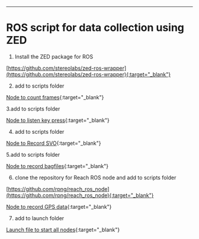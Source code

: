 <meta http-equiv='cache-control' content='no-cache'> 
<meta http-equiv='expires' content='0'> 
<meta http-equiv='pragma' content='no-cache'>

---

# ROS script for data collection using ZED

1. Install the ZED package for ROS

[https://github.com/stereolabs/zed-ros-wrapper](https://github.com/stereolabs/zed-ros-wrapper){:target="_blank"}


2. add to scripts folder

[Node to count frames](https://www.notion.so/Node-to-count-frames-9a351b80497348668bc203f853fc8711){:target="_blank"}


3.add to scripts folder

[Node to listen key press](https://www.notion.so/Node-to-listen-key-press-6ef2b535b1f344ff9de2bdf22685a14f){:target="_blank"}


4. add to scripts folder

[Node to Record SVO](https://www.notion.so/Node-to-Record-SVO-b9b08f4a69b14e01ad963b90b4a1ec6f){:target="_blank"}


5.add to scripts folder

[Node to record bagfiles](https://www.notion.so/Node-to-record-bagfiles-d3873d0d046f4316ad26e824f2ce6072){:target="_blank"}


6. clone the repository for Reach ROS node and add to scripts folder

[https://github.com/rpng/reach_ros_node](https://github.com/rpng/reach_ros_node){:target="_blank"}


[Node to record GPS data](https://www.notion.so/Node-to-record-GPS-data-f6a8973ed9ca42b0ad13f217bc18b555){:target="_blank"}


7. add to launch folder

[Launch file to start all nodes](https://www.notion.so/Launch-file-to-start-all-nodes-725a4eb3e5744a0482bdf4cc4097fb49){:target="_blank"}
